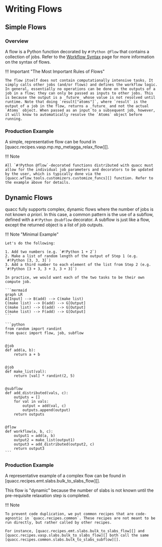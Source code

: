 # Writing Flows

## Simple Flows

### Overview

A flow is a Python function decorated by `#!Python @flow` that contains a collection of jobs. Refer to the [Workflow Syntax](../../user/basics/wflow_syntax.md) page for more information on the syntax of flows.

!!! Important "The Most Important Rules of Flows"

    The flow itself does not contain computationally intensive tasks. It simply calls other jobs (and/or flows) and defines the workflow logic. In general, essentially no operations can be done on the outputs of a job in a flow; they can only be passed as inputs to other jobs. This is because the output is a _future_ whose value is not resolved until runtime. Note that doing `result["atoms"]`, where `result` is the output of a job in the flow, returns a _future_ and not the actual `Atoms` object. When passed as an input to a subsequent job, however, it will know to automatically resolve the `Atoms` object before running.

### Production Example

A simple, representative flow can be found in [quacc.recipes.vasp.mp.mp_metagga_relax_flow][].

!!! Note

    All `#!Python @flow`-decorated functions distributed with quacc must allow for the individual job parameters and decorators to be updated by the user, which is typically done via the [quacc.wflow_tools.customizers.customize_funcs][] function. Refer to the example above for details.

## Dynamic Flows

quacc fully supports complex, dynamic flows where the number of jobs is not known _a priori_. In this case, a common pattern is the use of a subflow, defined with a `#!Python @subflow` decorator. A subflow is just like a flow, except the returned object is a list of job outputs.

!!! Note "Minimal Example"

    Let's do the following:

    1. Add two numbers (e.g. `#!Python 1 + 2`)
    2. Make a list of random length of the output of Step 1 (e.g. `#!Python [3, 3, 3]`)
    3. Add a third number to each element of the list from Step 2 (e.g. `#!Python [3 + 3, 3 + 3, 3 + 3]`)

    In practice, we would want each of the two tasks to be their own compute job.

    ```mermaid
    graph LR
    A[Input] --> B(add) --> C(make list)
    C(make list) --> D(add) --> G[Output]
    C(make list) --> E(add) --> G[Output]
    C(make list) --> F(add) --> G[Output]
    ```

    ```python
    from random import randint
    from quacc import flow, job, subflow


    @job
    def add(a, b):
        return a + b


    @job
    def make_list(val):
        return [val] * randint(2, 5)


    @subflow
    def add_distributed(vals, c):
        outputs = []
        for val in vals:
            output = add(val, c)
            outputs.append(output)
        return outputs


    @flow
    def workflow(a, b, c):
        output1 = add(a, b)
        output2 = make_list(output1)
        output3 = add_distributed(output2, c)
        return output3
    ```

### Production Example

A representative example of a complex flow can be found in [quacc.recipes.emt.slabs.bulk_to_slabs_flow][].

This flow is "dynamic" because the number of slabs is not known until the pre-requisite relaxation step is completed.

!!! Note

    To prevent code duplication, we put common recipes that are code-agnostic in `quacc.recipes.common`. These recipes are not meant to be run directly, but rather called by other recipes.

    For instance, [quacc.recipes.emt.slabs.bulk_to_slabs_flow][] and [quacc.recipes.vasp.slabs.bulk_to_slabs_flow][] both call the same [quacc.recipes.common.slabs.bulk_to_slabs_subflow][].
